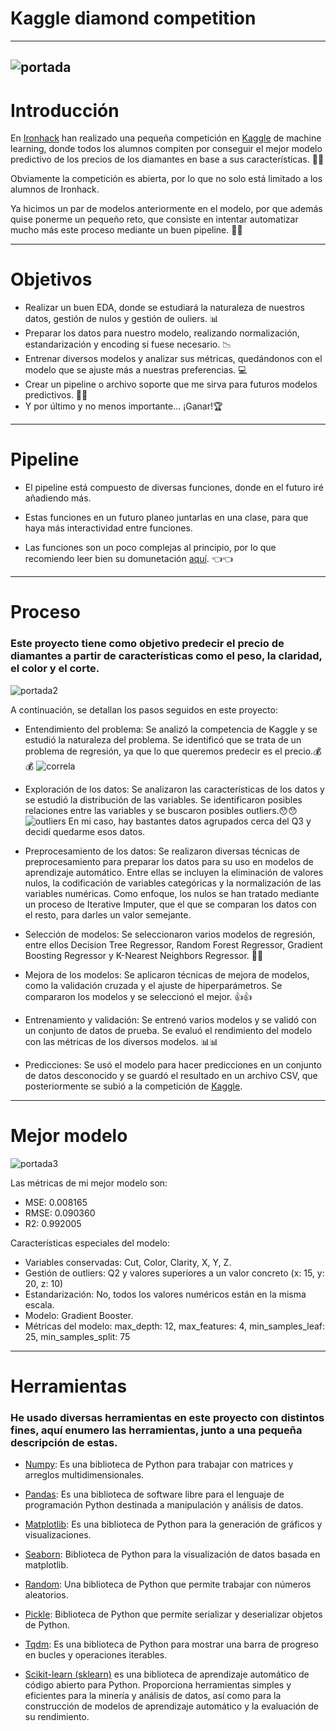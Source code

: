 # Kaggle diamond competition
---
![portada](images/Machine-learning-860x573.jpg)
---
# Introducción
En [Ironhack](https://www.ironhack.com/) han realizado una pequeña competición en [Kaggle](https://www.kaggle.com/competitions/diamonds-datamad1022/overview) de machine learning, donde todos los alumnos compiten por conseguir el mejor modelo predictivo de los precios de los diamantes en base a sus características. 💎💎

Obviamente la competición es abierta, por lo que no solo está limitado a los alumnos de Ironhack.

Ya hicimos un par de modelos anteriormente en el modelo, por que además quise ponerme un pequeño reto, que consiste en intentar automatizar mucho más este proceso mediante un buen pipeline. 💪💪

---
# Objetivos

- Realizar un buen EDA, donde se estudiará la naturaleza de nuestros datos, gestión de nulos y gestión de ouliers. 📊
- Preparar los datos para nuestro modelo, realizando normalización, estandarización y encoding si fuese necesario. 📉
- Entrenar diversos modelos y analizar sus métricas, quedándonos con el modelo que se ajuste más a nuestras preferencias. 💻
- Crear un pipeline o archivo soporte que me sirva para futuros modelos predictivos. 🧑‍🔧
- Y por último y no menos importante... ¡Ganar!🏆
---
# Pipeline

- El pipeline está compuesto de diversas funciones, donde en el futuro iré añadiendo más.

- Estas funciones en un futuro planeo juntarlas en una clase, para que haya más interactividad entre funciones.

- Las funciones son un poco complejas al principio, por lo que recomiendo leer bien su domunetación [aquí](https://github.com/XiangLinZ/Kaggle_diamond_competition/blob/main/src/soporte.py). 👈👈


---
# Proceso
### Este proyecto tiene como objetivo predecir el precio de diamantes a partir de características como el peso, la claridad, el color y el corte. 

![portada2](images/diamantes_colores.jfif)

A continuación, se detallan los pasos seguidos en este proyecto:
- Entendimiento del problema: Se analizó la competencia de Kaggle y se estudió la naturaleza del problema. Se identificó que se trata de un problema de regresión, ya que lo que queremos predecir es el precio.💰💰
![correla](images/correla.png)

- Exploración de los datos: Se analizaron las características de los datos y se estudió la distribución de las variables. Se identificaron posibles relaciones entre las variables y se buscaron posibles outliers.😯😯
![outliers](images/outliers.png)
En mi caso, hay bastantes datos agrupados cerca del Q3 y decidí quedarme esos datos.

- Preprocesamiento de los datos: Se realizaron diversas técnicas de preprocesamiento para preparar los datos para su uso en modelos de aprendizaje automático. Entre ellas se incluyen la eliminación de valores nulos, la codificación de variables categóricas y la normalización de las variables numéricas. Como enfoque, los nulos se han tratado mediante un proceso de Iterative Imputer, que el que se comparan los datos con el resto, para darles un valor semejante.

- Selección de modelos: Se seleccionaron varios modelos de regresión, entre ellos Decision Tree Regressor, Random Forest Regressor, Gradient Boosting Regressor y K-Nearest Neighbors Regressor. 🤔🤔

- Mejora de los modelos: Se aplicaron técnicas de mejora de modelos, como la validación cruzada y el ajuste de hiperparámetros. Se compararon los modelos y se seleccionó el mejor. 👍👍

- Entrenamiento y validación: Se entrenó varios modelos y se validó con un conjunto de datos de prueba. Se evaluó el rendimiento del modelo con las métricas de los diversos modelos. 📊📊

- Predicciones: Se usó el modelo para hacer predicciones en un conjunto de datos desconocido y se guardó el resultado en un archivo CSV, que posteriormente se subió a la competición de [Kaggle](https://www.kaggle.com/competitions/diamonds-datamad1022/overview).

---
# Mejor modelo
![portada3](images/modelos-predictivos.jpg)

Las métricas de mi mejor modelo son:
- MSE: 0.008165
- RMSE: 0.090360
- R2: 0.992005

Características especiales del modelo:
- Variables conservadas: Cut, Color, Clarity, X, Y, Z.
- Gestión de outliers: Q2 y valores superiores a un valor concreto (x: 15, y: 20, z: 10)
- Estandarización: No, todos los valores numéricos están en la misma escala.
- Modelo: Gradient Booster.
- Métricas del modelo: max_depth: 12, max_features: 4, min_samples_leaf: 25, min_samples_split: 75
---
# Herramientas
### He usado diversas herramientas en este proyecto con distintos fines, aquí enumero las herramientas, junto a una pequeña descripción de estas.

- [Numpy](https://numpy.org/): Es una biblioteca de Python para trabajar con matrices y arreglos multidimensionales.
- [Pandas](https://pandas.pydata.org/): Es una biblioteca de software libre para el lenguaje de programación Python destinada a manipulación y análisis de datos.

- [Matplotlib](https://matplotlib.org/): Es una biblioteca de Python para la generación de gráficos y visualizaciones.

- [Seaborn](https://seaborn.pydata.org/): Biblioteca de Python para la visualización de datos basada en matplotlib.

- [Random](https://docs.python.org/3/library/random.html): Una biblioteca de Python que permite trabajar con números aleatorios.

- [Pickle](https://docs.python.org/3/library/pickle.html): Biblioteca de Python que permite serializar y deserializar objetos de Python.

- [Tqdm](https://github.com/tqdm/tqdm): Es una biblioteca de Python para mostrar una barra de progreso en bucles y operaciones iterables.

- [Scikit-learn (sklearn)](https://scikit-learn.org/stable/) es una biblioteca de aprendizaje automático de código abierto para Python. Proporciona herramientas simples y eficientes para la minería y análisis de datos, así como para la construcción de modelos de aprendizaje automático y la evaluación de su rendimiento.